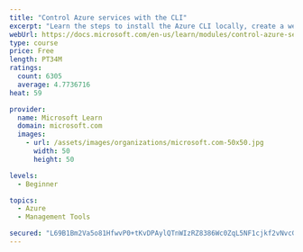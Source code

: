 ```yaml
---
title: "Control Azure services with the CLI"
excerpt: "Learn the steps to install the Azure CLI locally, create a website, and manage Azure resources using the CLI."
webUrl: https://docs.microsoft.com/en-us/learn/modules/control-azure-services-with-cli/
type: course
price: Free
length: PT34M
ratings:
  count: 6305
  average: 4.7736716
heat: 59

provider:
  name: Microsoft Learn
  domain: microsoft.com
  images:
    - url: /assets/images/organizations/microsoft.com-50x50.jpg
      width: 50
      height: 50

levels:
  - Beginner

topics:
  - Azure
  - Management Tools

secured: "L69B1Bm2Va5o81HfwvP0+tKvDPAylQTnWIzRZ8386Wc0ZqL5NF1cjkf2vNvcG4gGMR6iKAaoj5b29RBqeowHWcCBJWQpRfVmeRFc9e0Nih73YQPzhGPcsJERWqCxAPRAahObQCCFUqBQdhrkzT14iKR2DmTpqHhCU1YmrA/t3DisI6o032XOpsi8ImGNBtq/ezK4pukjWUwdJS7e7cCfMJ9a9ZsgXCJiP3M5EUCvjh86cBaHjNOiWUgimVxzi/UYB8HoGejuHioUfZZkgbUDcmlkItjOGomOzQ0+PBWJPIGSHt76xWks8ktlH6r7Y3YHbgvCD+MBr/Tw7WPFp1NfzPipia2/0wfnHvlXIh5wPp3fjNg/zxtbeP0tFX7acx8fYOHfbJZsxHSUV2CwH7ArmYrzJBgCKFRw79KZfg+DEkY=;HKCcQ3NB2zFpc/CeW0NxIA=="
---
```


